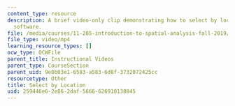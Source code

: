 ```yaml
---
content_type: resource
description: A brief video-only clip demonstrating how to select by location in ArcGIS
  software.
file: /media/courses/11-205-introduction-to-spatial-analysis-fall-2019/259446e62e862daf5666626910138845_MIT11_205F19_select_by_location.mp4
file_type: video/mp4
learning_resource_types: []
ocw_type: OCWFile
parent_title: Instructional Videos
parent_type: CourseSection
parent_uid: 9e0b03e1-6583-a583-6d8f-3732072425cc
resourcetype: Other
title: Select by Location
uid: 259446e6-2e86-2daf-5666-626910138845
---
```

